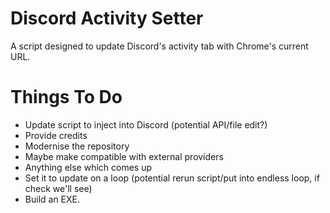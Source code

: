 # Discord Activity Setter
A script designed to update Discord's activity tab with Chrome's current URL.

# Things To Do  
- Update script to inject into Discord (potential API/file edit?)  
- Provide credits  
- Modernise the repository  
- Maybe make compatible with external providers  
- Anything else which comes up
- Set it to update on a loop (potential rerun script/put into endless loop, if check we'll see)
- Build an EXE.

